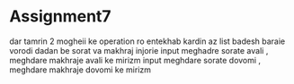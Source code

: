 # Assignment7
dar tamrin 2 
mogheii ke operation ro entekhab kardin az list badesh baraie  vorodi dadan be sorat va makhraj injorie
input meghadre sorate avali , meghdare makhraje avali ke mirizm 
input meghdare sorate dovomi , meghdare makhraje dovomi ke mirizm 

